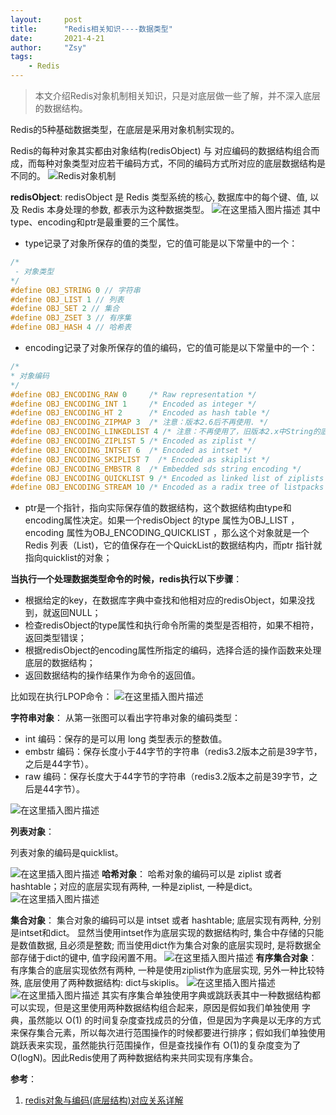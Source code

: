 ```yaml
---
layout:     post
title:      "Redis相关知识----数据类型"
date:       2021-4-21
author:     "Zsy"
tags:
    - Redis
---
```


>本文介绍Redis对象机制相关知识，只是对底层做一些了解，并不深入底层的数据结构。


Redis的5种基础数据类型，在底层是采用对象机制实现的。

Redis的每种对象其实都由对象结构(redisObject) 与 对应编码的数据结构组合而成，而每种对象类型对应若干编码方式，不同的编码方式所对应的底层数据结构是不同的。
![Redis对象机制](https://img-blog.csdnimg.cn/20210421170649889.png?x-oss-process=image/watermark,type_ZmFuZ3poZW5naGVpdGk,shadow_10,text_aHR0cHM6Ly9ibG9nLmNzZG4ubmV0L0NhcnJvdFpzeQ==,size_16,color_FFFFFF,t_70)

**redisObject**:
redisObject 是 Redis 类型系统的核心, 数据库中的每个键、值, 以及 Redis 本身处理的参数, 都表示为这种数据类型。
![在这里插入图片描述](https://img-blog.csdnimg.cn/20210421171948867.png?x-oss-process=image,type_ZmFuZ3poZW5naGVpdGk,shadow_10,text_aHR0cHM6Ly9ibG9nLmNzZG4ubmV0L0NhcnJvdFpzeQ==,size_16,color_FFFFFF,t_70)
其中type、encoding和ptr是最重要的三个属性。

 - type记录了对象所保存的值的类型，它的值可能是以下常量中的一个：
```c
/*
 - 对象类型
*/
#define OBJ_STRING 0 // 字符串
#define OBJ_LIST 1 // 列表
#define OBJ_SET 2 // 集合
#define OBJ_ZSET 3 // 有序集
#define OBJ_HASH 4 // 哈希表
```
 - encoding记录了对象所保存的值的编码，它的值可能是以下常量中的一个：

```c
/*
* 对象编码
*/
#define OBJ_ENCODING_RAW 0     /* Raw representation */
#define OBJ_ENCODING_INT 1     /* Encoded as integer */
#define OBJ_ENCODING_HT 2      /* Encoded as hash table */
#define OBJ_ENCODING_ZIPMAP 3  /* 注意：版本2.6后不再使用. */
#define OBJ_ENCODING_LINKEDLIST 4 /* 注意：不再使用了，旧版本2.x中String的底层之一. */
#define OBJ_ENCODING_ZIPLIST 5 /* Encoded as ziplist */
#define OBJ_ENCODING_INTSET 6  /* Encoded as intset */
#define OBJ_ENCODING_SKIPLIST 7  /* Encoded as skiplist */
#define OBJ_ENCODING_EMBSTR 8  /* Embedded sds string encoding */
#define OBJ_ENCODING_QUICKLIST 9 /* Encoded as linked list of ziplists */
#define OBJ_ENCODING_STREAM 10 /* Encoded as a radix tree of listpacks */

```

 - ptr是一个指针，指向实际保存值的数据结构，这个数据结构由type和encoding属性决定。如果一个redisObject 的type 属性为OBJ_LIST ， encoding 属性为OBJ_ENCODING_QUICKLIST ，那么这个对象就是一个Redis 列表（List)，它的值保存在一个QuickList的数据结构内，而ptr 指针就指向quicklist的对象；

**当执行一个处理数据类型命令的时候，redis执行以下步骤**：

 - 根据给定的key，在数据库字典中查找和他相对应的redisObject，如果没找到，就返回NULL；
 - 检查redisObject的type属性和执行命令所需的类型是否相符，如果不相符，返回类型错误；
 - 根据redisObject的encoding属性所指定的编码，选择合适的操作函数来处理底层的数据结构；
 - 返回数据结构的操作结果作为命令的返回值。

比如现在执行LPOP命令：
![在这里插入图片描述](https://img-blog.csdnimg.cn/20210421173348258.png?x-oss-process=image/watermark,type_ZmFuZ3poZW5naGVpdGk,shadow_10,text_aHR0cHM6Ly9ibG9nLmNzZG4ubmV0L0NhcnJvdFpzeQ==,size_16,color_FFFFFF,t_70)

**字符串对象**：
从第一张图可以看出字符串对象的编码类型：

 - int 编码：保存的是可以用 long 类型表示的整数值。 
 - embstr 编码：保存长度小于44字节的字符串（redis3.2版本之前是39字节，之后是44字节）。 
 - raw 编码：保存长度大于44字节的字符串（redis3.2版本之前是39字节，之后是44字节）。

![在这里插入图片描述](https://img-blog.csdnimg.cn/20210421184642144.png?x-oss-process=image,type_ZmFuZ3poZW5naGVpdGk,shadow_10,text_aHR0cHM6Ly9ibG9nLmNzZG4ubmV0L0NhcnJvdFpzeQ==,size_16,color_FFFFFF,t_70)


**列表对象**：

列表对象的编码是quicklist。

![在这里插入图片描述](https://img-blog.csdnimg.cn/20210421184628366.png?x-oss-process=image,type_ZmFuZ3poZW5naGVpdGk,shadow_10,text_aHR0cHM6Ly9ibG9nLmNzZG4ubmV0L0NhcnJvdFpzeQ==,size_16,color_FFFFFF,t_70)
**哈希对象**：
哈希对象的编码可以是 ziplist 或者 hashtable；对应的底层实现有两种, 一种是ziplist, 一种是dict。
![在这里插入图片描述](https://img-blog.csdnimg.cn/2021042118473249.png?x-oss-process=image,type_ZmFuZ3poZW5naGVpdGk,shadow_10,text_aHR0cHM6Ly9ibG9nLmNzZG4ubmV0L0NhcnJvdFpzeQ==,size_16,color_FFFFFF,t_70)


**集合对象**：
集合对象的编码可以是 intset 或者 hashtable; 底层实现有两种, 分别是intset和dict。 显然当使用intset作为底层实现的数据结构时, 集合中存储的只能是数值数据, 且必须是整数; 而当使用dict作为集合对象的底层实现时, 是将数据全部存储于dict的键中, 值字段闲置不用。
![在这里插入图片描述](https://img-blog.csdnimg.cn/20210421185640615.png?x-oss-process=image,type_ZmFuZ3poZW5naGVpdGk,shadow_10,text_aHR0cHM6Ly9ibG9nLmNzZG4ubmV0L0NhcnJvdFpzeQ==,size_16,color_FFFFFF,t_70)
**有序集合对象**：
有序集合的底层实现依然有两种, 一种是使用ziplist作为底层实现, 另外一种比较特殊, 底层使用了两种数据结构: dict与skiplis。
![在这里插入图片描述](https://img-blog.csdnimg.cn/2021042119004922.png)
![在这里插入图片描述](https://img-blog.csdnimg.cn/20210421190111616.png?x-oss-process=image,type_ZmFuZ3poZW5naGVpdGk,shadow_10,text_aHR0cHM6Ly9ibG9nLmNzZG4ubmV0L0NhcnJvdFpzeQ==,size_16,color_FFFFFF,t_70)
其实有序集合单独使用字典或跳跃表其中一种数据结构都可以实现，但是这里使用两种数据结构组合起来，原因是假如我们单独使用 字典，虽然能以 O(1) 的时间复杂度查找成员的分值，但是因为字典是以无序的方式来保存集合元素，所以每次进行范围操作的时候都要进行排序；假如我们单独使用跳跃表来实现，虽然能执行范围操作，但是查找操作有 O(1)的复杂度变为了O(logN)。因此Redis使用了两种数据结构来共同实现有序集合。

**参考**：

 1. [redis对象与编码(底层结构)对应关系详解](https://www.pdai.tech/md/db/nosql-redis/db-redis-data-type-enc.html#%E5%AD%97%E7%AC%A6%E4%B8%B2%E5%AF%B9%E8%B1%A1)
